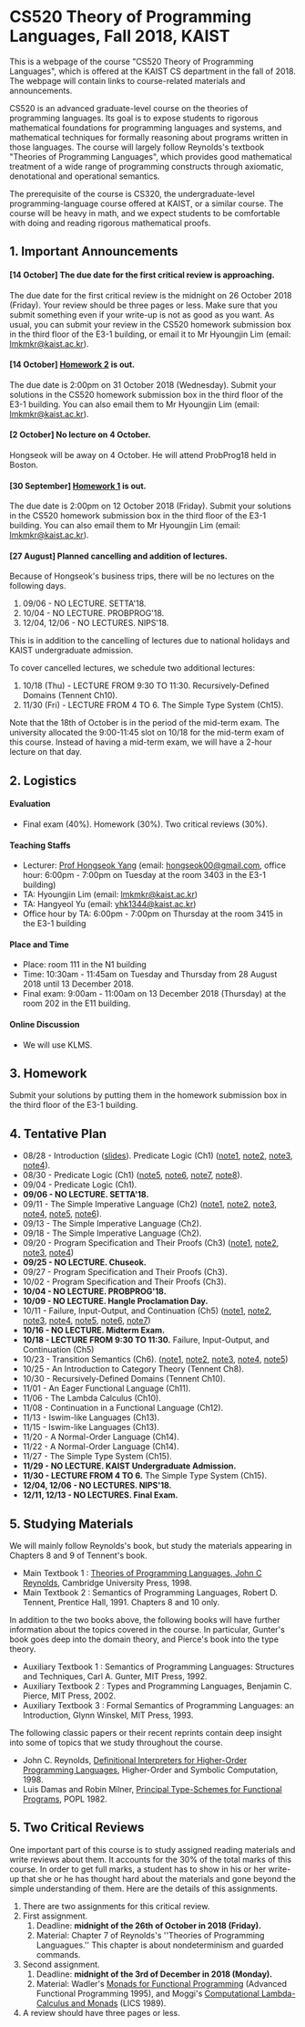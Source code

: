 # CS520 Theory of Programming Languages, Fall 2018, KAIST 

This is a webpage of the course "CS520 Theory of Programming Languages", which is offered at the KAIST CS department in the fall of 2018. The webpage will contain links to course-related materials and announcements.

CS520 is an advanced graduate-level course on the theories of programming languages. Its goal is to expose students to rigorous mathematical foundations for programming languages and systems, and mathematical techniques for formally reasoning about  programs written in those languages. The course will largely follow Reynolds's textbook "Theories of Programming Languages", which provides good mathematical treatment of a wide range of programming constructs through axiomatic, denotational and operational semantics. 

The prerequisite of the course is CS320, the undergraduate-level programming-language course offered at KAIST, or a similar course. The course will be heavy in math, and we expect students to be comfortable with doing and reading rigorous mathematical proofs. 

## 1. Important Announcements

#### [14 October] The due date for the first critical review is approaching.
   
The due date for the first critical review is the midnight on 26 October 2018 (Friday). Your review should be three pages or less. Make sure that you submit something even if your write-up is not as good as you want. As usual, you can submit your review in the CS520 homework submission box in the third floor of the E3-1 building, or email it to Mr Hyoungjin Lim (email: lmkmkr@kaist.ac.kr).


#### [14 October] [Homework 2](https://github.com/hongseok-yang/graduatePL18/blob/master/Homework/Homework2/homework2-questions.pdf) is out.

The due date is 2:00pm on 31 October 2018 (Wednesday). Submit your solutions in the CS520 homework submission box in the third floor of the E3-1 building. You can also email them to Mr Hyoungjin Lim (email: lmkmkr@kaist.ac.kr).

#### [2 October] No lecture on 4 October.

Hongseok will be away on 4 October. He will attend ProbProg18 held in Boston.

#### [30 September] [Homework 1](https://github.com/hongseok-yang/graduatePL18/blob/master/Homework/Homework1/homework1-questions.pdf) is out.

The due date is 2:00pm on 12 October 2018 (Friday). Submit your solutions in the CS520 homework submission box in the third floor of the E3-1 building. You can also email them to Mr Hyoungjin Lim (email: lmkmkr@kaist.ac.kr).

#### [27 August] Planned cancelling and addition of lectures.

Because of Hongseok's business trips, there will be no lectures on the following days.

1. 09/06 - NO LECTURE. SETTA'18.
2. 10/04 - NO LECTURE. PROBPROG'18.
3. 12/04, 12/06 - NO LECTURES. NIPS'18.

This is in addition to the cancelling of lectures due to national holidays and KAIST undergraduate admission. 

To cover cancelled lectures, we schedule two additional lectures:

1. 10/18 (Thu) - LECTURE FROM 9:30 TO 11:30. Recursively-Defined Domains (Tennent Ch10). 
2. 11/30 (Fri) - LECTURE FROM 4 TO 6. The Simple Type System (Ch15). 

Note that the 18th of October is in the period of the mid-term exam. The university allocated the 9:00-11:45 slot on 10/18 for the mid-term exam of this course. Instead of having a mid-term exam, we will have a 2-hour lecture on that day.

## 2. Logistics

#### Evaluation

* Final exam (40%). Homework (30%). Two critical reviews (30%).

#### Teaching Staffs

* Lecturer: [Prof Hongseok Yang](https://cs.kaist.ac.kr/people/view?idx=552&kind=faculty&menu=160) (email: hongseok00@gmail.com, office hour: 6:00pm - 7:00pm on Tuesday at the room 3403 in the E3-1 building)
* TA: Hyoungjin Lim (email: lmkmkr@kaist.ac.kr)
* TA: Hangyeol Yu (email: yhk1344@kaist.ac.kr)
* Office hour by TA: 6:00pm - 7:00pm on Thursday at the room 3415 in the E3-1 building

#### Place and Time

* Place: room 111 in the N1 building
* Time: 10:30am - 11:45am on Tuesday and Thursday from 28 August 2018 until 13 December 2018.
* Final exam: 9:00am - 11:00am on 13 December 2018 (Thursday) at the room 202 in the E11 building.

#### Online Discussion

* We will use KLMS. 

## 3. Homework

Submit your solutions by putting them in the homework submission box in the third floor of the E3-1 building.

## 4. Tentative Plan

* 08/28 - Introduction ([slides](https://github.com/hongseok-yang/graduatePL18/blob/master/Lectures/Lecture1/Lecture1.pdf)). Predicate Logic (Ch1) ([note1](https://github.com/hongseok-yang/graduatePL18/blob/master/Lectures/Lecture2/note1.jpg), [note2](https://github.com/hongseok-yang/graduatePL18/blob/master/Lectures/Lecture2/note2.jpg), [note3](https://github.com/hongseok-yang/graduatePL18/blob/master/Lectures/Lecture2/note3.jpg), [note4](https://github.com/hongseok-yang/graduatePL18/blob/master/Lectures/Lecture2/note4.jpg)).
* 08/30 - Predicate Logic (Ch1) ([note5](https://github.com/hongseok-yang/graduatePL18/blob/master/Lectures/Lecture2/note5.jpg), [note6](https://github.com/hongseok-yang/graduatePL18/blob/master/Lectures/Lecture2/note6.jpg), [note7](https://github.com/hongseok-yang/graduatePL18/blob/master/Lectures/Lecture2/note7.jpg), [note8](https://github.com/hongseok-yang/graduatePL18/blob/master/Lectures/Lecture2/note8.jpg)).
* 09/04 - Predicate Logic (Ch1).
* __**09/06 - NO LECTURE. SETTA'18.**__
* 09/11 - The Simple Imperative Language (Ch2) ([note1](https://github.com/hongseok-yang/graduatePL18/blob/master/Lectures/Lecture3/note1.jpg), [note2](https://github.com/hongseok-yang/graduatePL18/blob/master/Lectures/Lecture3/note2.jpg), [note3](https://github.com/hongseok-yang/graduatePL18/blob/master/Lectures/Lecture3/note3.jpg), [note4](https://github.com/hongseok-yang/graduatePL18/blob/master/Lectures/Lecture3/note4.jpg), [note5](https://github.com/hongseok-yang/graduatePL18/blob/master/Lectures/Lecture3/note5.jpg), [note6](https://github.com/hongseok-yang/graduatePL18/blob/master/Lectures/Lecture3/note6.jpg)).
* 09/13 - The Simple Imperative Language (Ch2).
* 09/18 - The Simple Imperative Language (Ch2).
* 09/20 - Program Specification and Their Proofs (Ch3) ([note1](https://github.com/hongseok-yang/graduatePL18/blob/master/Lectures/Lecture4/note1.jpg), [note2](https://github.com/hongseok-yang/graduatePL18/blob/master/Lectures/Lecture4/note2.jpg), [note3](https://github.com/hongseok-yang/graduatePL18/blob/master/Lectures/Lecture4/note3.jpg), [note4](https://github.com/hongseok-yang/graduatePL18/blob/master/Lectures/Lecture4/note4.jpg))
* __**09/25 - NO LECTURE. Chuseok.**__
* 09/27 - Program Specification and Their Proofs (Ch3).
* 10/02 - Program Specification and Their Proofs (Ch3).
* __**10/04 - NO LECTURE. PROBPROG'18.**__
* __**10/09 - NO LECTURE. Hangle Proclamation Day.**__
* 10/11 - Failure, Input-Output, and Continuation (Ch5) ([note1](https://github.com/hongseok-yang/graduatePL18/blob/master/Lectures/Lecture5/note1.jpg), [note2](https://github.com/hongseok-yang/graduatePL18/blob/master/Lectures/Lecture5/note2.jpg), [note3](https://github.com/hongseok-yang/graduatePL18/blob/master/Lectures/Lecture5/note3.jpg), [note4](https://github.com/hongseok-yang/graduatePL18/blob/master/Lectures/Lecture5/note4.jpg), [note5](https://github.com/hongseok-yang/graduatePL18/blob/master/Lectures/Lecture5/note5.jpg), [note6](https://github.com/hongseok-yang/graduatePL18/blob/master/Lectures/Lecture5/note6.jpg), [note7](https://github.com/hongseok-yang/graduatePL18/blob/master/Lectures/Lecture5/note7.jpg))
* __**10/16 - NO LECTURE. Midterm Exam.**__
* __**10/18 - LECTURE FROM 9:30 TO 11:30.**__ Failure, Input-Output, and Continuation (Ch5) 
* 10/23 - Transition Semantics (Ch6). ([note1](https://github.com/hongseok-yang/graduatePL18/blob/master/Lectures/Lecture6/note1.jpg), [note2](https://github.com/hongseok-yang/graduatePL18/blob/master/Lectures/Lecture6/note2.jpg), [note3](https://github.com/hongseok-yang/graduatePL18/blob/master/Lectures/Lecture6/note3.jpg), [note4](https://github.com/hongseok-yang/graduatePL18/blob/master/Lectures/Lecture6/note4.jpg), [note5](https://github.com/hongseok-yang/graduatePL18/blob/master/Lectures/Lecture6/note5.jpg))
* 10/25 - An Introduction to Category Theory (Tennent Ch8).
* 10/30 - Recursively-Defined Domains (Tennent Ch10). 
* 11/01 - An Eager Functional Language (Ch11).
* 11/06 - The Lambda Calculus (Ch10). 
* 11/08 - Continuation in a Functional Language (Ch12).
* 11/13 - Iswim-like Languages (Ch13).
* 11/15 - Iswim-like Languages (Ch13).
* 11/20 - A Normal-Order Language (Ch14).
* 11/22 - A Normal-Order Language (Ch14).
* 11/27 - The Simple Type System (Ch15).
* __**11/29 - NO LECTURE. KAIST Undergraduate Admission.**__
* __**11/30 - LECTURE FROM 4 TO 6.**__ The Simple Type System (Ch15). 
* __**12/04, 12/06 - NO LECTURES. NIPS'18.**__
* __**12/11, 12/13 - NO LECTURES. Final Exam.**__

## 5. Studying Materials

We will mainly follow Reynolds's book, but study the materials appearing in Chapters 8 and 9 of Tennent's book.

* Main Textbook 1 : [Theories of Programming Languages, John C Reynolds](https://www.cambridge.org/core/books/theories-of-programming-languages/19530A88F3471B2A7D9891770B21DAF9), Cambridge University Press, 1998. 
* Main Textbook 2 : Semantics of Programming Languages, Robert D. Tennent, Prentice Hall, 1991. Chapters 8 and 10 only.

In addition to the two books above, the following books will have further information about the topics covered in the course. In particular, Gunter's book goes deep into the domain theory, and Pierce's book into the type theory.

* Auxiliary Textbook 1 : Semantics of Programming Languages: Structures and Techniques, Carl A. Gunter, MIT Press, 1992.
* Auxiliary Textbook 2 : Types and Programming Languages, Benjamin C. Pierce, MIT Press, 2002.
* Auxiliary Textbook 3 : Formal Semantics of Programming Languages: an Introduction, Glynn Winskel, MIT Press, 1993.

The following classic papers or their recent reprints contain deep insight into some of topics that we study throughout the course.

* John C. Reynolds, [Definitional Interpreters for Higher-Order Programming Languages](https://doi.org/10.1023/A:1010027404223), Higher-Order and Symbolic Computation, 1998. 
* Luis Damas and Robin Milner, [Principal Type-Schemes for Functional Programs](http://delivery.acm.org/10.1145/590000/582176/p207-damas.pdf?ip=143.248.139.205&id=582176&acc=ACTIVE%20SERVICE&key=0EC22F8658578FE1%2E7500FBAD1E9579D9%2E4D4702B0C3E38B35%2E4D4702B0C3E38B35&__acm__=1535179405_6f0967c345266d3a1429bb43f9add160), POPL 1982.

## 5. Two Critical Reviews

One important part of this course is to study assigned reading materials and write reviews about them. It accounts for the 30% of the total marks of this course. In order to get full marks, a student has to show in his or her write-up that she or he has thought hard about the materials and gone beyond the simple understanding of them. Here are the details of this assignments.

1. There are two assignments for this critical review.
2. First assignment.
   1. Deadline: __**midnight of the 26th of October in 2018 (Friday).**__
   2. Material: Chapter 7 of Reynolds's ''Theories of Programming Languagues.'' This chapter is about nondeterminism and guarded commands.
3. Second assignment.
   1. Deadline: __**midnight of the 3rd of December in 2018 (Monday).**__
   2. Material: Wadler's [Monads for Functional Programming](http://homepages.inf.ed.ac.uk/wadler/papers/marktoberdorf/baastad.pdf) (Advanced Functional Programming 1995), and Moggi's [Computational Lambda-Calculus and Monads](http://www.disi.unige.it/person/MoggiE/ftp/lics89.ps.gz) (LICS 1989).
4. A review should have three pages or less.
